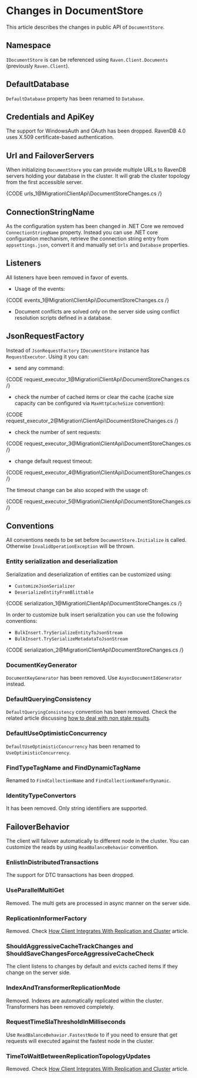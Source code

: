 ﻿# Changes in DocumentStore

This article describes the changes in public API of `DocumentStore`.

## Namespace

`IDocumentStore` is can be referenced using `Raven.Client.Documents` (previously `Raven.Client`).

## DefaultDatabase

`DefaultDatabase` property has been renamed to `Database`.

## Credentials and ApiKey

The support for WindowsAuth and OAuth has been dropped. RavenDB 4.0 uses X.509 certificate-based authentication.

## Url and FailoverServers

When initializing `DocumentStore` you can provide multiple URLs to RavenDB servers holding your database in the cluster. It will grab the cluster topology from the first accessible server. 

{CODE urls_1@Migration\ClientApi\DocumentStoreChanges.cs /}  

## ConnectionStringName

As the configuration system has been changed in .NET Core we removed `ConnectionStringName` property. Instead you can use .NET core configuration mechanism, retrieve the connection string
entry from `appsettings.json`, convert it and manually set `Urls` and `Database` properties.

## Listeners

All listeners have been removed in favor of events.

- Usage of the events:   

{CODE events_1@Migration\ClientApi\DocumentStoreChanges.cs /}   

- Document conflicts are solved only on the server side using conflict resolution scripts defined in a database.

## JsonRequestFactory

Instead of `JsonRequestFactory` `IDocumentStore` instance has `RequestExecutor`. Using it you can:

  - send any command:

{CODE request_executor_1@Migration\ClientApi\DocumentStoreChanges.cs /}   

  - check the number of cached items or clear the cache (cache size capacity can be configured via `MaxHttpCacheSize` convention):

{CODE request_executor_2@Migration\ClientApi\DocumentStoreChanges.cs /}   

  - check the number of sent requests:

{CODE request_executor_3@Migration\ClientApi\DocumentStoreChanges.cs /}   

- change default request timeout:

{CODE request_executor_4@Migration\ClientApi\DocumentStoreChanges.cs /}  

The timeout change can be also scoped with the usage of:

{CODE request_executor_5@Migration\ClientApi\DocumentStoreChanges.cs /} 

## Conventions

All conventions needs to be set before `DocumentStore.Initialize` is called. Otherwise `InvalidOperationException` will be thrown.

### Entity serialization and deserialization

Serialization and deserialization of entities can be customized using:

- `CustomizeJsonSerializer`
- `DeserializeEntityFromBlittable`

{CODE serialization_1@Migration\ClientApi\DocumentStoreChanges.cs /}   

In order to customize bulk insert serialization you can use the following conventions:

- `BulkInsert.TrySerializeEntityToJsonStream`
- `BulkInsert.TrySerializeMetadataToJsonStream`

{CODE serialization_2@Migration\ClientApi\DocumentStoreChanges.cs /}   

### DocumentKeyGenerator

`DocumentKeyGenerator` has been removed. Use `AsyncDocumentIdGenerator` instead.


### DefaultQueryingConsistency

`DefaultQueryingConsistency` convention has been removed. Check the related article discussing [how to deal with non stale results](../../indexes/stale-indexes).

### DefaultUseOptimisticConcurrency

`DefaultUseOptimisticConcurrency` has been renamed to `UseOptimisticConcurrency`.

### FindTypeTagName and FindDynamicTagName

Renamed to `FindCollectionName` and `FindCollectionNameForDynamic`.

### IdentityTypeConvertors

It has been removed. Only string identifiers are supported.

## FailoverBehavior

The client will failover automatically to different node in the cluster. You can customize the reads by using `ReadBalanceBehavior` convention.

### EnlistInDistributedTransactions

The support for DTC transactions has been dropped.

### UseParallelMultiGet

Removed. The multi gets are processed in async manner on the server side.

### ReplicationInformerFactory

Removed. Check [How Client Integrates With Replication and Cluster](../../client-api/cluster/how-client-integrates-with-replication-and-cluster) article.

### ShouldAggressiveCacheTrackChanges and ShouldSaveChangesForceAggressiveCacheCheck

The client listens to changes by default and evicts cached items if they change on the server side.

### IndexAndTransformerReplicationMode

Removed. Indexes are automatically replicated within the cluster. Transformers has been removed completely.

### RequestTimeSlaThresholdInMilliseconds

Use `ReadBalanceBehavior.FastestNode` to if you need to ensure that get requests will executed against the fastest node in the cluster.

### TimeToWaitBetweenReplicationTopologyUpdates

Removed. Check [How Client Integrates With Replication and Cluster](../../client-api/cluster/how-client-integrates-with-replication-and-cluster) article.
